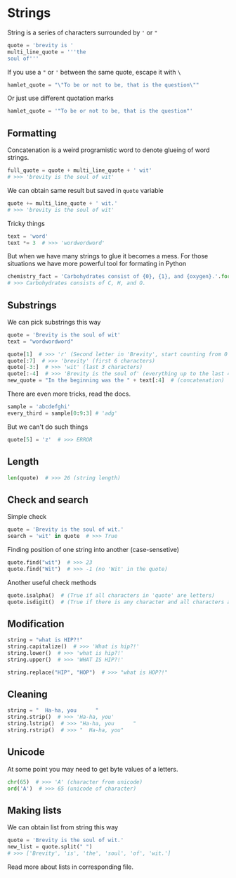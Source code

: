 # Strings

String is a series of characters surrounded by `'` or `"`

```python
quote = 'brevity is '
multi_line_quote = '''the
soul of'''
```

If you use a `"` or `'` between the same quote, escape it with `\`

```python
hamlet_quote = "\"To be or not to be, that is the question\""
```

Or just use different quotation marks

```python
hamlet_quote = '"To be or not to be, that is the question"'
```

## Formatting

Concatenation is a weird programistic word to denote glueing of word strings.

```python
full_quote = quote + multi_line_quote + ' wit'
# >>> 'brevity is the soul of wit'
```

We can obtain same result but saved in `quote` variable

```python
quote += multi_line_quote + ' wit.'
# >>> 'brevity is the soul of wit'
```

Tricky things

```python
text = 'word'
text *= 3  # >>> 'wordwordword'
```

But when we have many strings to glue it becomes a mess. For those situations we have more powerful tool for formating in Python

```python
chemistry_fact = 'Carbohydrates consist of {0}, {1}, and {oxygen}.'.format('C', 'H', oxygen='O')
# >>> Carbohydrates consists of C, H, and O.
```

## Substrings

We can pick substrings this way

```python
quote = 'Brevity is the soul of wit'
text = "wordwordword"

quote[1]  # >>> 'r' (Second letter in 'Brevity', start counting from 0 index)
quote[:7]  # >>> 'brevity' (first 6 characters)
quote[-3:]  # >>> 'wit' (last 3 characters)
quote[:-4]  # >>> 'Brevity is the soul of' (everything up to the last 4 characters)
new_quote = "In the beginning was the " + text[:4]  # (concatenation)
```

There are even more tricks, read the docs.

```python
sample = 'abcdefghi'
every_third = sample[0:9:3] # 'adg'
```

But we can't do such things

```python
quote[5] = 'z'  # >>> ERROR
```

## Length

```python
len(quote)  # >>> 26 (string length)
```

## Check and search

Simple check

```python
quote = 'Brevity is the soul of wit.'
search = 'wit' in quote  # >>> True
```

Finding position of one string into another (case-sensetive)

```python
quote.find("wit")  # >>> 23
quote.find("Wit")  # >>> -1 (no 'Wit' in the quote)
```

Another useful check methods

```python
quote.isalpha()  # (True if all characters in 'quote' are letters)
quote.isdigit()  # (True if there is any character and all characters are numbers)
```

## Modification

```python
string = "what is HIP?!"
string.capitalize()  # >>> 'What is hip?!'
string.lower()  # >>> 'what is hip?!'
string.upper()  # >>> 'WHAT IS HIP?!'

string.replace("HIP", "HOP")  # >>> "what is HOP?!"
```

## Cleaning

```python
string = "  Ha-ha, you      "
string.strip()  # >>> 'Ha-ha, you'
string.lstrip()  # >>> "Ha-ha, you      "
string.rstrip()  # >>> "  Ha-ha, you"
```

## Unicode

At some point you may need to get byte values of a letters.

```python
chr(65)  # >>> 'A' (character from unicode)
ord('A')  # >>> 65 (unicode of character)
```

## Making lists

We can obtain list from string this way

```python
quote = 'Brevity is the soul of wit.'
new_list = quote.split(" ")
# >>> ['Brevity', 'is', 'the', 'soul', 'of', 'wit.']
```

Read more about lists in corresponding file.